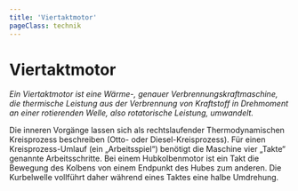 ```yaml
---
title: 'Viertaktmotor'
pageClass: technik
---
```


<infoBox>

# Viertaktmotor

*Ein Viertaktmotor ist eine Wärme-, genauer Verbrennungskraftmaschine, die thermische Leistung aus der Verbrennung von Kraftstoff in Drehmoment an einer rotierenden Welle, also rotatorische Leistung, umwandelt.*

</infoBox>

<YouTube videoid="C0unbau0yXc" desc="4-Takt-Motor"/>

Die inneren Vorgänge lassen sich als rechtslaufender Thermodynamischen Kreisprozess beschreiben (Otto- oder Diesel-Kreisprozess). Für einen Kreisprozess-Umlauf (ein „Arbeitsspiel“) benötigt die Maschine vier „Takte“ genannte Arbeitsschritte. Bei einem Hubkolbenmotor ist ein Takt die Bewegung des Kolbens von einem Endpunkt des Hubes zum anderen. Die Kurbelwelle vollführt daher während eines Taktes eine halbe Umdrehung.


